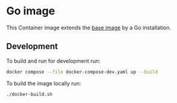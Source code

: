 # Go image

This Container image extends the [base image](https://github.com/mbT-Infrastructure/docker-base) by
a Go installation.

## Development

To build and run for development run:

```bash
docker compose --file docker-compose-dev.yaml up --build
```

To build the image locally run:

```bash
./docker-build.sh
```
